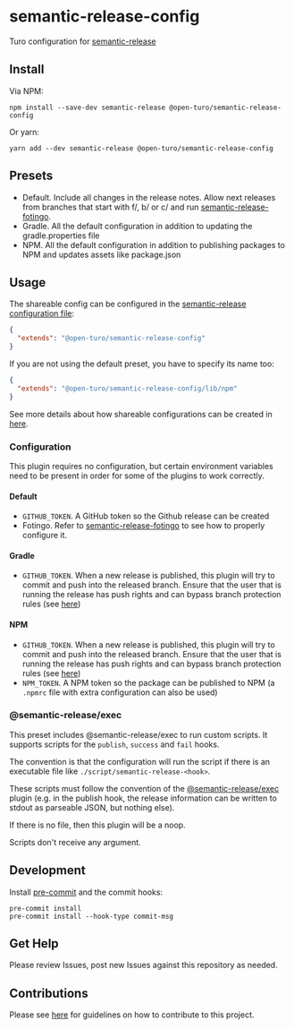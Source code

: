 # semantic-release-config

Turo configuration for [semantic-release](https://github.com/semantic-release/semantic-release)

## Install

Via NPM:

```shell
npm install --save-dev semantic-release @open-turo/semantic-release-config
```

Or yarn:

```shell
yarn add --dev semantic-release @open-turo/semantic-release-config
```

## Presets

- Default. Include all changes in the release notes. Allow next releases from branches that start with f/, b/ or c/
  and run [semantic-release-fotingo](https://github.com/tagoro9/semantic-release-fotingo).
- Gradle. All the default configuration in addition to updating the gradle.properties file
- NPM. All the default configuration in addition to publishing packages to NPM and updates assets like package.json

## Usage

The shareable config can be configured in the [semantic-release configuration file](https://github.com/semantic-release/semantic-release/blob/master/docs/usage/configuration.md#configuration):

```json
{
  "extends": "@open-turo/semantic-release-config"
}
```

If you are not using the default preset, you have to specify its name too:

```json
{
  "extends": "@open-turo/semantic-release-config/lib/npm"
}
```

See more details about how shareable configurations can be created in [here](https://semantic-release.gitbook.io/semantic-release/usage/shareable-configurations).

### Configuration

This plugin requires no configuration, but certain environment variables need to be present in order for some
of the plugins to work correctly.

#### Default

- `GITHUB_TOKEN`. A GitHub token so the Github release can be created
- Fotingo. Refer to [semantic-release-fotingo](https://github.com/tagoro9/semantic-release-fotingo) to see how to
  properly configure it.

#### Gradle

- `GITHUB_TOKEN`. When a new release is published, this plugin will try to commit and push into the released branch.
  Ensure that the user that is running the release has push rights and can bypass branch
  protection rules (see [here](https://docs.github.com/en/repositories/configuring-branches-and-merges-in-your-repository/defining-the-mergeability-of-pull-requests/managing-a-branch-protection-rule))

#### NPM

- `GITHUB_TOKEN`. When a new release is published, this plugin will try to commit and push into the released branch.
  Ensure that the user that is running the release has push rights and can bypass branch
  protection rules (see [here](https://docs.github.com/en/repositories/configuring-branches-and-merges-in-your-repository/defining-the-mergeability-of-pull-requests/managing-a-branch-protection-rule))
- `NPM_TOKEN`. A NPM token so the package can be published to NPM (a `.npmrc` file with extra configuration can also be used)

### @semantic-release/exec

This preset includes @semantic-release/exec to run custom scripts. It supports scripts for the `publish`, `success`
and `fail` hooks.

The convention is that the configuration will run the script if there is an executable file
like `./script/semantic-release-<hook>`.

These scripts must follow the convention of the [@semantic-release/exec](https://github.com/semantic-release/exec#configuration)
plugin (e.g. in the publish hook, the release information can be written to stdout as parseable JSON, but nothing else).

If there is no file, then this plugin will be a noop.

Scripts don't receive any argument.

## Development

Install [pre-commit](https://pre-commit.com/) and the commit hooks:

```shell
pre-commit install
pre-commit install --hook-type commit-msg
```

## Get Help

Please review Issues, post new Issues against this repository as needed.

## Contributions

Please see [here](https://github.com/open-turo/contributions) for guidelines on how to contribute to this project.
